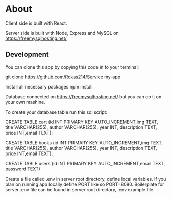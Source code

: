 # About

Client side is built with React.

Server side is built with Node, Express and MySQL on https://freemysqlhosting.net/

## Development

You can clone this app by copying this code in to your terminal:

git clone https://github.com/Rokas214/Service my-app

Install all necessary packages
npm install

Database connected on https://freemysqlhosting.net/ but you can do it on your own mashine.

To create your database table run this sql script:

CREATE TABLE cart (id INT PRIMARY KEY AUTO_INCREMENT,img TEXT, title VARCHAR(255), author VARCHAR(255), year INT, description TEXT, price INT,email TEXT);

CREATE TABLE books (id INT PRIMARY KEY AUTO_INCREMENT,img TEXT, title VARCHAR(255), author VARCHAR(255), year INT, description TEXT, price INT,email TEXT);

CREATE TABLE users (id INT PRIMARY KEY AUTO_INCREMENT,email TEXT, password TEXT)

Create a file called .env in server root directory, define local variables. If you plan on running app locally define PORT like so PORT=8080. Boilerplate for server .env file can be found in server root directory, .env.example file.
